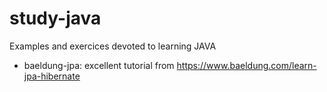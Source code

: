 # study-java

Examples and exercices devoted to learning JAVA

- baeldung-jpa: excellent tutorial from https://www.baeldung.com/learn-jpa-hibernate

